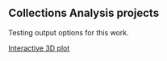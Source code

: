 ## Collections Analysis projects

Testing output options for this work.

[Interactive 3D plot](https://athenry.github.io/SNanalysis/plot_test.html)



